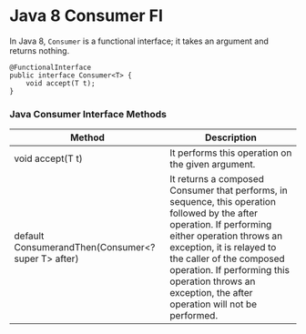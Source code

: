 # Java 8 Consumer FI

In Java 8, `Consumer` is a functional interface; it takes an argument and returns nothing.

```
@FunctionalInterface
public interface Consumer<T> {
    void accept(T t);
}
```

### Java Consumer Interface Methods
| Method                                                | Description                                                                                                                                                                                                                                                                                                        |
|-------------------------------------------------------|--------------------------------------------------------------------------------------------------------------------------------------------------------------------------------------------------------------------------------------------------------------------------------------------------------------------|
| void accept(T t)                                      | It performs this operation on the given argument.                                                                                                                                                                                                                                                                  |
| default Consumer<T>andThen(Consumer<? super T> after) | It returns a composed Consumer that performs, in sequence, this operation followed by the after operation. If performing either operation throws an exception, it is relayed to the caller of the composed operation. If performing this operation throws an exception, the after operation will not be performed. |
